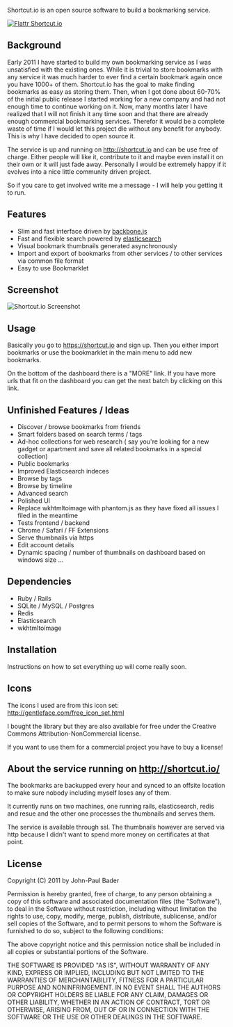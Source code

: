 Shortcut.io is an open source software to build a bookmarking service.

[![Flattr Shortcut.io](http://api.flattr.com/button/flattr-badge-large.png)](http://flattr.com/thing/438691/Shortcut-io-Bookmarking)

## Background

Early 2011 I have started to build my own bookmarking service as I was unsatisfied
with the existing ones. While it is trivial to store bookmarks with any service
it was much harder to ever find a certain bookmark again once you have 1000+ of
them. Shortcut.io has the goal to make finding bookmarks as easy as storing them.
Then, when I got done about 60-70% of the initial public release I started working
for a new company and had not enough time to continue working on it. Now, many
months later I have realized that I will not finish it any time soon and that
there are already enough commercial bookmarking services. Therefor it would be
a complete waste of time if I would let this project die without any benefit for
anybody. This is why I have decided to open source it.

The service is up and running on http://shortcut.io and can be use free of charge.
Either people will like it, contribute to it and maybe even install it on their
own or it will just fade away. Personally I would be extremely happy if it evolves
into a nice little community driven project.

So if you care to get involved write me a message - I will help you getting it
to run.

## Features

* Slim and fast interface driven by [backbone.js](http://documentcloud.github.com/backbone/)
* Fast and flexible search powered by [elasticsearch](http://www.elasticsearch.org/)
* Visual bookmark thumbnails generated asynchronously
* Import and export of bookmarks from other services / to other services via common file format
* Easy to use Bookmarklet

## Screenshot

![Shortcut.io Screenshot](http://smyck.org/shortcutio.jpg)

## Usage

Basically you go to https://shortcut.io and sign up. Then you either import bookmarks or use the bookmarklet in the main menu to add new bookmarks.

On the bottom of the dashboard there is a "MORE" link. If you have more urls that fit on the dashboard you can get the next batch by clicking on this link.

## Unfinished Features / Ideas

* Discover / browse bookmarks from friends
* Smart folders based on search terms / tags
* Ad-hoc collections for web research ( say you're looking for a new gadget or apartment and save all related bookmarks in a special collection)
* Public bookmarks
* Improved Elasticsearch indeces
* Browse by tags
* Browse by timeline
* Advanced search
* Polished UI
* Replace wkhtmltoimage with phantom.js as they have fixed all issues I filed in the meantime
* Tests frontend / backend
* Chrome / Safari / FF Extensions
* Serve thumbnails via https
* Edit account details
* Dynamic spacing / number of thumbnails on dashboard based on windows size
…

## Dependencies

* Ruby / Rails
* SQLite / MySQL / Postgres
* Redis
* Elasticsearch
* wkhtmltoimage

## Installation

Instructions on how to set everything up will come really soon.

## Icons
The icons I used are from this icon set: http://gentleface.com/free_icon_set.html

I bought the library but they are also available for free under the
Creative Commons Attribution-NonCommercial license.

If you want to use them for a commercial project you have to buy a license!

## About the service running on http://shortcut.io/

The bookmarks are backupped every hour and synced to an offsite
location to make sure nobody including myself loses any of them.

It currently runs on two machines, one running rails, elasticsearch, redis and
resue and the other one processes the thumbnails and serves them.

The service is available through ssl. The thumbnails however are served via http
because I didn't want to spend more money on certificates at that point.

## License

Copyright (C) 2011 by John-Paul Bader

Permission is hereby granted, free of charge, to any person obtaining a copy
of this software and associated documentation files (the "Software"), to deal
in the Software without restriction, including without limitation the rights
to use, copy, modify, merge, publish, distribute, sublicense, and/or sell
copies of the Software, and to permit persons to whom the Software is
furnished to do so, subject to the following conditions:

The above copyright notice and this permission notice shall be included in
all copies or substantial portions of the Software.

THE SOFTWARE IS PROVIDED "AS IS", WITHOUT WARRANTY OF ANY KIND, EXPRESS OR
IMPLIED, INCLUDING BUT NOT LIMITED TO THE WARRANTIES OF MERCHANTABILITY,
FITNESS FOR A PARTICULAR PURPOSE AND NONINFRINGEMENT. IN NO EVENT SHALL THE
AUTHORS OR COPYRIGHT HOLDERS BE LIABLE FOR ANY CLAIM, DAMAGES OR OTHER
LIABILITY, WHETHER IN AN ACTION OF CONTRACT, TORT OR OTHERWISE, ARISING FROM,
OUT OF OR IN CONNECTION WITH THE SOFTWARE OR THE USE OR OTHER DEALINGS IN
THE SOFTWARE.